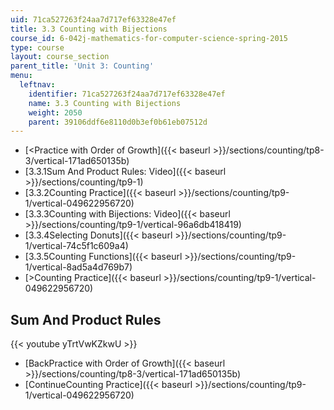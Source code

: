 ```yaml
---
uid: 71ca527263f24aa7d717ef63328e47ef
title: 3.3 Counting with Bijections
course_id: 6-042j-mathematics-for-computer-science-spring-2015
type: course
layout: course_section
parent_title: 'Unit 3: Counting'
menu:
  leftnav:
    identifier: 71ca527263f24aa7d717ef63328e47ef
    name: 3.3 Counting with Bijections
    weight: 2050
    parent: 39106ddf6e8110d0b3ef0b61eb07512d
---
```


*   [<Practice with Order of Growth]({{< baseurl >}}/sections/counting/tp8-3/vertical-171ad650135b)
*   [3.3.1Sum And Product Rules: Video]({{< baseurl >}}/sections/counting/tp9-1)
*   [3.3.2Counting Practice]({{< baseurl >}}/sections/counting/tp9-1/vertical-049622956720)
*   [3.3.3Counting with Bijections: Video]({{< baseurl >}}/sections/counting/tp9-1/vertical-96a6db418419)
*   [3.3.4Selecting Donuts]({{< baseurl >}}/sections/counting/tp9-1/vertical-74c5f1c609a4)
*   [3.3.5Counting Functions]({{< baseurl >}}/sections/counting/tp9-1/vertical-8ad5a4d769b7)
*   [\>Counting Practice]({{< baseurl >}}/sections/counting/tp9-1/vertical-049622956720)

Sum And Product Rules
---------------------

{{< youtube yTrtVwKZkwU >}}

*   [BackPractice with Order of Growth]({{< baseurl >}}/sections/counting/tp8-3/vertical-171ad650135b)
*   [ContinueCounting Practice]({{< baseurl >}}/sections/counting/tp9-1/vertical-049622956720)